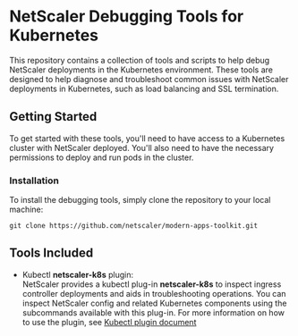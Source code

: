 # NetScaler Debugging Tools for Kubernetes
This repository contains a collection of tools and scripts to help debug NetScaler deployments in the Kubernetes environment. These tools are designed to help diagnose and troubleshoot common issues with NetScaler deployments in Kubernetes, such as load balancing and SSL termination.
## Getting Started
To get started with these tools, you'll need to have access to a Kubernetes cluster with NetScaler deployed. You'll also need to have the necessary permissions to deploy and run pods in the cluster.
### Installation
To install the debugging tools, simply clone the repository to your local machine:
```
git clone https://github.com/netscaler/modern-apps-toolkit.git
```
## Tools Included
- Kubectl **netscaler-k8s** plugin:  
NetScaler provides a kubectl plug-in **netscaler-k8s** to inspect ingress controller deployments and aids in troubleshooting operations. You can inspect NetScaler config and related Kubernetes components using the subcommands available with this plug-in. For more information on how to use the plugin, see [Kubectl plugin document](netscaler-k8s-plugin/README.md)
